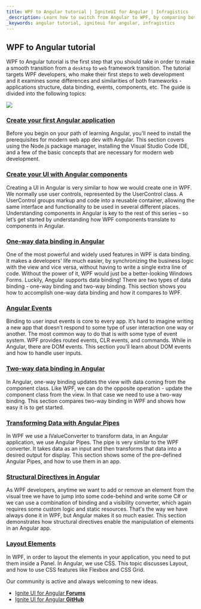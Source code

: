 ```yaml
---
title: WPF to Angular tutorial | IgniteUI for Angular | Infragistics
_description: Learn how to switch from Angular to WPF, by comparing both frameworks. Get familiar with some similarities like binding, events and components.
_keywords: angular tutorial, igniteui for angular, infragistics
---
```


## WPF to Angular tutorial

WPF to Angular tutorial is the first step that you should take in order to make a smooth transition from a `desktop` to `web` framework transition. The tutorial targets WPF developers, who make their first steps to web development and it examines some differences and similarities of both frameworks - applications structure, data binding, events, components, etc. The guide is divided into the following topics: 

<img src="../images/general/wpf_to_angular_guide.png" style="vertical-align: middle;" />

### [Create your first Angular application](create_first_angular_app.md)

Before you begin on your path of learning Angular, you’ll need to install the prerequisites for modern web app dev with Angular.  This section covers using the Node.js package manager, installing the Visual Studio Code IDE, and a few of the basic concepts that are necessary for modern web development. 

### [Create your UI with Angular components](create_ui_with_components.md)
Creating a UI in Angular is very similar to how we would create one in WPF. We normally use user controls, represented by the UserControl class. A UserControl groups markup and code into a reusable container, allowing the same interface and functionality to be used in several different places.  Understanding components in Angular is key to the rest of this series – so let’s get started by understanding how WPF components translate to components in Angular. 

### [One-way data binding in Angular](one_way_binding.md)

One of the most powerful and widely used features in WPF is data binding. It makes a developers' life much easier, by synchronizing the business logic with the view and vice versa, without having to write a single extra line of code. Without the power of it, WPF would just be a better-looking Windows Forms. Luckily, Angular supports data binding! There are two types of data binding - one-way binding and two-way binding.  This section shows you how to accomplish one-way data binding and how it compares to WPF. 

### [Angular Events](angular_events.md)

Binding to user input events is core to every app.  It’s hard to imagine writing a new app that doesn’t respond to some type of user interaction one way or another. The most common way to do that is with some type of event system. WPF provides routed events, CLR events, and commands. While in Angular, there are DOM events.  This section you’ll learn about DOM events and how to handle user inputs. 

### [Two-way data binding in Angular](two_way_binding.md)

In Angular, one-way binding updates the view with data coming from the component class. Like WPF, we can do the opposite operation - update the component class from the view. In that case we need to use a two-way binding.  This section compares two-way binding in WPF and shows how easy it is to get started. 

### [Transforming Data with Angular Pipes](angular_pipes.md)

In WPF we use a IValueConverter to transform data, in an Angular application, we use Angular Pipes. The pipe is very similar to the WPF converter. It takes data as an input and then transforms that data into a desired output for display. This section shows some of the pre-defined Angular Pipes, and how to use them in an app. 

### [Structural Directives in Angular](structural_directives.md)

As WPF developers, anytime we want to add or remove an element from the visual tree we have to jump into some code-behind and write some C# or we can use a combination of binding and a visibility converter, which again requires some custom logic and static resources. That's the way we have always done it in WPF, but Angular makes it so much easier. This section demonstrates how structural directives enable the manipulation of elements in an Angular app. 

### [Layout Elements](layout.md)

In WPF, in order to layout the elements in your application, you need to put them inside a Panel. In Angular, we use CSS.  This topic discusses Layout, and how to use CSS features like Flexbox and CSS Grid. 


<div class="divider--half"></div>
Our community is active and always welcoming to new ideas.

* [Ignite UI for Angular **Forums**](https://www.infragistics.com/community/forums/f/ignite-ui-for-angular)
* [Ignite UI for Angular **GitHub**](https://github.com/IgniteUI/igniteui-angular)